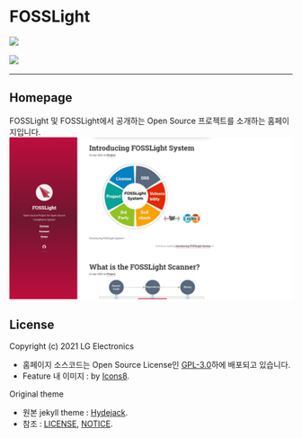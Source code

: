 # FOSSLight

![](https://img.shields.io/badge/license-GPL3.0-blue)

<img src="https://user-images.githubusercontent.com/50347670/115320108-287aeb80-a1bc-11eb-869b-5ef9431ac3d3.png" width="96">

---

## Homepage

FOSSLight 및 FOSSLight에서 공개하는 Open Source 프로젝트를 소개하는 홈페이지입니다.
![](assets/img/fosslight_homepage.PNG)

## License

Copyright (c) 2021 LG Electronics

- 홈페이지 소스코드는 Open Source License인 [GPL-3.0](LICNESE.md)하에 배포되고 있습니다.
- Feature 내 이미지 : by [Icons8](https://icons8.com/icon).

Original theme

- 원본 jekyll theme : [Hydejack](https://github.com/hydecorp/hydejack).
- 참조 : [LICENSE](LICENSE.md), [NOTICE](NOTICE.md).
